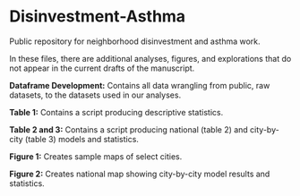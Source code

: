 # Disinvestment-Asthma
Public repository for neighborhood disinvestment and asthma work.

In these files, there are additional analyses, figures, and explorations that do not appear in the current drafts of the manuscript. 

**Dataframe Development:** Contains all data wrangling from public, raw datasets, to the datasets used in our analyses.

**Table 1:** Contains a script producing descriptive statistics.

**Table 2 and 3:** Contains a script producing national (table 2) and city-by-city (table 3) models and statistics.

**Figure 1:** Creates sample maps of select cities.

**Figure 2:** Creates national map showing city-by-city model results and statistics. 
